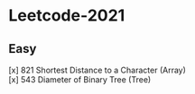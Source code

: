 # Leetcode-2021

## Easy 
[x] 821 Shortest Distance to a Character (Array) <br>
[x] 543 Diameter of Binary Tree (Tree) <br>
